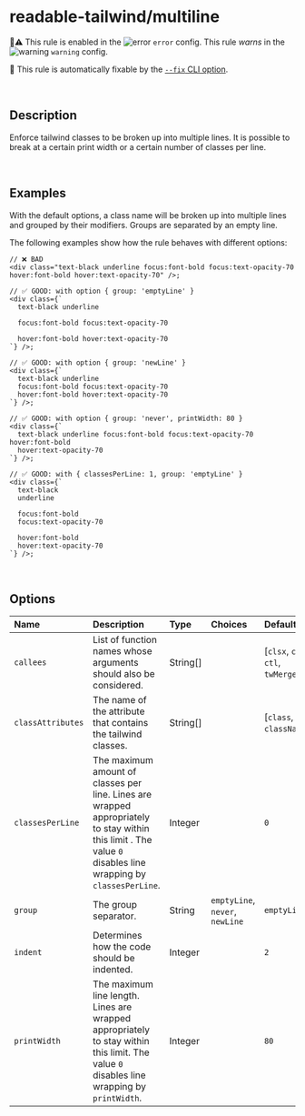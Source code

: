 # readable-tailwind/multiline

💼⚠️ This rule is enabled in the ![error](https://github.com/schoero/eslint-plugin-readable-tailwind/blob/main/assets/checkmark-error.svg) `error` config. This rule _warns_ in the ![warning](https://github.com/schoero/eslint-plugin-readable-tailwind/blob/main/assets/checkmark-warning.svg) `warning` config.

🔧 This rule is automatically fixable by the [`--fix` CLI option](https://eslint.org/docs/latest/user-guide/command-line-interface#--fix).

<!-- end auto-generated rule header -->

<br/>

## Description

Enforce tailwind classes to be broken up into multiple lines. It is possible to break at a certain print width or a certain number of classes per line.

<br/>

## Examples

With the default options, a class name will be broken up into multiple lines and grouped by their modifiers. Groups are separated by an empty line.  

The following examples show how the rule behaves with different options:

```tsx
// ❌ BAD
<div class="text-black underline focus:font-bold focus:text-opacity-70 hover:font-bold hover:text-opacity-70" />;
```

```tsx
// ✅ GOOD: with option { group: 'emptyLine' }
<div class={`
  text-black underline

  focus:font-bold focus:text-opacity-70

  hover:font-bold hover:text-opacity-70
`} />;
```

```tsx
// ✅ GOOD: with option { group: 'newLine' }
<div class={`
  text-black underline
  focus:font-bold focus:text-opacity-70
  hover:font-bold hover:text-opacity-70
`} />;
```

```tsx
// ✅ GOOD: with option { group: 'never', printWidth: 80 }
<div class={`
  text-black underline focus:font-bold focus:text-opacity-70 hover:font-bold
  hover:text-opacity-70
`} />;
```

```tsx
// ✅ GOOD: with { classesPerLine: 1, group: 'emptyLine' }
<div class={`
  text-black
  underline

  focus:font-bold
  focus:text-opacity-70

  hover:font-bold
  hover:text-opacity-70
`} />;
```

<br/>

## Options

<!-- begin auto-generated rule options list -->

| Name              | Description                                                                                                                                                   | Type     | Choices                         | Default                           |
| :---------------- | :------------------------------------------------------------------------------------------------------------------------------------------------------------ | :------- | :------------------------------ | :-------------------------------- |
| `callees`         | List of function names whose arguments should also be considered.                                                                                             | String[] |                                 | [`clsx`, `cva`, `ctl`, `twMerge`] |
| `classAttributes` | The name of the attribute that contains the tailwind classes.                                                                                                 | String[] |                                 | [`class`, `className`]            |
| `classesPerLine`  | The maximum amount of classes per line. Lines are wrapped appropriately to stay within this limit . The value `0` disables line wrapping by `classesPerLine`. | Integer  |                                 | `0`                               |
| `group`           | The group separator.                                                                                                                                          | String   | `emptyLine`, `never`, `newLine` | `emptyLine`                       |
| `indent`          | Determines how the code should be indented.                                                                                                                   | Integer  |                                 | `2`                               |
| `printWidth`      | The maximum line length. Lines are wrapped appropriately to stay within this limit. The value `0` disables line wrapping by `printWidth`.                     | Integer  |                                 | `80`                              |

<!-- end auto-generated rule options list -->
